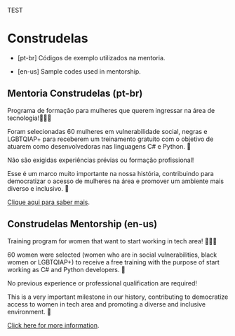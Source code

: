 TEST
# Construdelas

- [pt-br] Códigos de exemplo utilizados na mentoria.

- [en-us] Sample codes used in mentorship.

## Mentoria Construdelas (pt-br)

Programa de formação para mulheres que querem ingressar na área de tecnologia!👩🏼‍💻

Foram selecionadas 60 mulheres em vulnerabilidade social, negras e LGBTQIAP+ para receberem um treinamento gratuito com o objetivo de atuarem como desenvolvedoras nas linguagens C# e Python. 💪

Não são exigidas experiências prévias ou formação profissional!

Esse é um marco muito importante na nossa história, contribuindo para democratizar o acesso de mulheres na área e promover um ambiente mais diverso e inclusivo. 🤗

[Clique aqui para saber mais](https://www.linkedin.com/posts/juntos-somos-mais_hoje-lan%C3%A7amos-oficialmente-o-construdelas-activity-6826604009416093696-X6gK).

## Construdelas Mentorship (en-us)

Training program for women that want to start working in tech area! 👩🏼‍💻

60 women were selected (women who are in social vulnerabilities, black women or LGBTQIAP+) to receive a free training with the purpose of start working as C# and Python developers. 💪

No previous experience or professional qualification are required!

This is a very important milestone in our history, contributing to democratize access to women in tech area and promoting a diverse and inclusive environment. 🤗

[Click here for more information](https://www.linkedin.com/posts/juntos-somos-mais_hoje-lan%C3%A7amos-oficialmente-o-construdelas-activity-6826604009416093696-X6gK).
